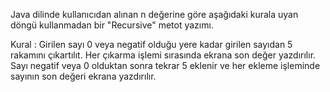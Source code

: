Java dilinde kullanıcıdan alınan n değerine göre aşağıdaki kurala uyan döngü kullanmadan bir "Recursive" metot yazımı.

Kural : Girilen sayı 0 veya negatif olduğu yere kadar girilen sayıdan 5 rakamını çıkartılıt. Her çıkarma işlemi sırasında 
ekrana son değer yazdırılır.
Sayı negatif veya 0 olduktan sonra tekrar 5 eklenir ve her ekleme işleminde sayının son değeri ekrana yazdırılır.

